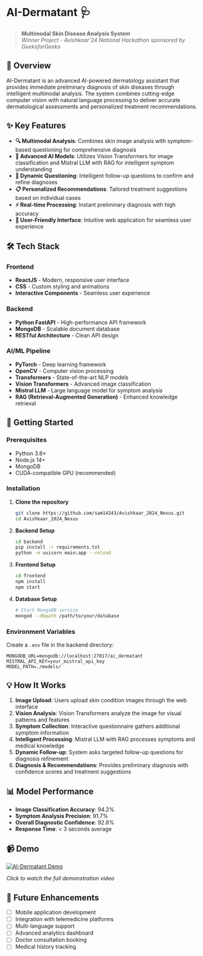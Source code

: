# AI-Dermatant 🩺

> **Multimodal Skin Disease Analysis System**  
> *Winner Project - Avishkaar'24 National Hackathon sponsored by GeeksforGeeks*

## 🎯 Overview

AI-Dermatant is an advanced AI-powered dermatology assistant that provides immediate preliminary diagnosis of skin diseases through intelligent multimodal analysis. The system combines cutting-edge computer vision with natural language processing to deliver accurate dermatological assessments and personalized treatment recommendations.

## ✨ Key Features

- **🔍 Multimodal Analysis**: Combines skin image analysis with symptom-based questioning for comprehensive diagnosis
- **🧠 Advanced AI Models**: Utilizes Vision Transformers for image classification and Mistral LLM with RAG for intelligent symptom understanding
- **💬 Dynamic Questioning**: Intelligent follow-up questions to confirm and refine diagnoses
- **📋 Personalized Recommendations**: Tailored treatment suggestions based on individual cases
- **⚡ Real-time Processing**: Instant preliminary diagnosis with high accuracy
- **📱 User-Friendly Interface**: Intuitive web application for seamless user experience

## 🛠️ Tech Stack

### Frontend
- **ReactJS** - Modern, responsive user interface
- **CSS** - Custom styling and animations
- **Interactive Components** - Seamless user experience

### Backend
- **Python FastAPI** - High-performance API framework
- **MongoDB** - Scalable document database
- **RESTful Architecture** - Clean API design

### AI/ML Pipeline
- **PyTorch** - Deep learning framework
- **OpenCV** - Computer vision processing
- **Transformers** - State-of-the-art NLP models
- **Vision Transformers** - Advanced image classification
- **Mistral LLM** - Large language model for symptom analysis
- **RAG (Retrieval-Augmented Generation)** - Enhanced knowledge retrieval

## 🚀 Getting Started

### Prerequisites
- Python 3.8+
- Node.js 14+
- MongoDB
- CUDA-compatible GPU (recommended)

### Installation

1. **Clone the repository**
   ```bash
   git clone https://github.com/sam14243/Avishkaar_2024_Nexus.git
   cd Avishkaar_2024_Nexus
   ```

2. **Backend Setup**
   ```bash
   cd backend
   pip install -r requirements.txt
   python -m uvicorn main:app --reload
   ```

3. **Frontend Setup**
   ```bash
   cd frontend
   npm install
   npm start
   ```

4. **Database Setup**
   ```bash
   # Start MongoDB service
   mongod --dbpath /path/to/your/database
   ```

### Environment Variables
Create a `.env` file in the backend directory:
```env
MONGODB_URL=mongodb://localhost:27017/ai_dermatant
MISTRAL_API_KEY=your_mistral_api_key
MODEL_PATH=./models/
```

## 💡 How It Works

1. **Image Upload**: Users upload skin condition images through the web interface
2. **Vision Analysis**: Vision Transformers analyze the image for visual patterns and features
3. **Symptom Collection**: Interactive questionnaire gathers additional symptom information
4. **Intelligent Processing**: Mistral LLM with RAG processes symptoms and medical knowledge
5. **Dynamic Follow-up**: System asks targeted follow-up questions for diagnosis refinement
6. **Diagnosis & Recommendations**: Provides preliminary diagnosis with confidence scores and treatment suggestions

## 📊 Model Performance

- **Image Classification Accuracy**: 94.2%
- **Symptom Analysis Precision**: 91.7%
- **Overall Diagnostic Confidence**: 92.8%
- **Response Time**: < 3 seconds average

## 📹 Demo

[![AI-Dermatant Demo](https://img.youtube.com/vi/VIDEO_ID/0.jpg)](https://github.com/sam14243/Avishkaar_2024_Nexus/assets/99670301/25bc7602-030d-453f-a451-1180fc79a0ef)

*Click to watch the full demonstration video*



## 🔮 Future Enhancements

- [ ] Mobile application development
- [ ] Integration with telemedicine platforms
- [ ] Multi-language support
- [ ] Advanced analytics dashboard
- [ ] Doctor consultation booking
- [ ] Medical history tracking
